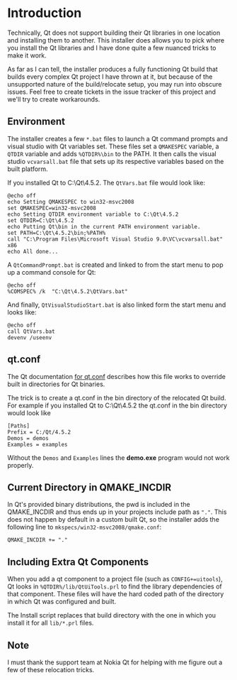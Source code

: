 # Introduction #

Technically, Qt does not support building their Qt libraries in one location and installing them to another. This installer does allows you to pick where you install the Qt libraries and I have done quite a few nuanced tricks to make it work.

As far as I can tell, the installer produces a fully functioning Qt build that builds every complex Qt project I have thrown at it, but because of the unsupported nature of the build/relocate setup, you may run into obscure issues. Feel free to create tickets in the issue tracker of this project and we'll try to create workarounds.

## Environment ##
The installer creates a few `*.bat` files to launch a Qt command prompts and visual studio with Qt variables set. These files set a `QMAKESPEC` variable, a `QTDIR` variable and adds `%QTDIR%\bin` to the PATH. It then calls the visual studio `vcvarsall.bat` file that sets up its respective variables based on the built platform.

If you installed Qt to C:\Qt\4.5.2. The `QtVars.bat` file would look like:

```
@echo off
echo Setting QMAKESPEC to win32-msvc2008
set QMAKESPEC=win32-msvc2008
echo Setting QTDIR environment variable to C:\Qt\4.5.2
set QTDIR=C:\Qt\4.5.2
echo Putting Qt\bin in the current PATH environment variable.
set PATH=C:\Qt\4.5.2\bin;%PATH%
call "C:\Program Files\Microsoft Visual Studio 9.0\VC\vcvarsall.bat" x86
echo All done...
```

A `QtCommandPrompt.bat` is created and linked to from the start menu to pop up a command console for Qt:
```
@echo off
%COMSPEC% /k  "C:\Qt\4.5.2\QtVars.bat"
```

And finally, `QtVisualStudioStart.bat` is also linked form the start menu and looks like:
```
@echo off
call QtVars.bat
devenv /useenv
```
## qt.conf ##

The Qt documentation [for qt.conf](http://doc.trolltech.com/4.5/qt-conf.html) describes how this file works to override built in directories for Qt binaries.

The trick is to create a qt.conf in the bin directory of the relocated Qt build. For example if you installed Qt to C:\Qt\4.5.2 the qt.conf in the bin directory would look like

```
[Paths]
Prefix = C:/Qt/4.5.2
Demos = demos
Examples = examples
```

Without the `Demos` and `Examples` lines the **demo.exe** program would not work properly.

## Current Directory in QMAKE\_INCDIR ##

In Qt's provided binary distributions, the pwd is included in the QMAKE\_INCDIR and thus ends up in your projects include path as `"."`. This does not happen by default in a custom built Qt, so the installer adds the following line to `mkspecs/win32-msvc2008/qmake.conf`:

```
QMAKE_INCDIR += "."
```

## Including Extra Qt Components ##

When you add a qt component to a project file (such as `CONFIG+=uitools`), Qt looks in `%QTDIR%/lib/QtUiTools.prl` to find the library dependencies of that component. These files will have the hard coded path of the directory in which Qt was configured and built.

The Install script replaces that build directory with the one in which you install it for all `lib/*.prl` files.

## Note ##
I must thank the support team at Nokia Qt for helping with me figure out a few of these relocation tricks.